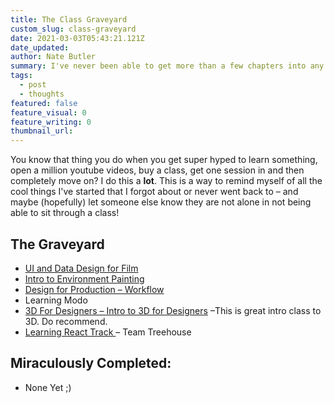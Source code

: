 ```yaml
---
title: The Class Graveyard
custom_slug: class-graveyard
date: 2021-03-03T05:43:21.121Z
date_updated:
author: Nate Butler
summary: I've never been able to get more than a few chapters into any class.
tags:
  - post
  - thoughts
featured: false
feature_visual: 0
feature_writing: 0
thumbnail_url:
---
```


<p>You know that thing you do when you get super hyped to learn something, open a million youtube videos, buy a class,
  get one session in and then completely move on?&nbsp;I do this a <strong>lot</strong>. This is a way to remind myself
  of all the cool things I've started that I&nbsp;forgot about or never went back to – and maybe (hopefully)&nbsp;let
  someone else know they are not alone in not being able to sit through a class!</p>
<h2>The Graveyard</h2>
<ul>
  <li><a href="https://www.learnsquared.com/courses/ui-data-design">UI and Data Design for Film</a></li>
  <li><a href="https://www.learnsquared.com/courses/intro-env-paint">Intro to Environment Painting</a></li>
  <li><a href="https://www.learnsquared.com/courses/dfp-workflow">Design for Production – Workflow</a></li>
  <li>Learning Modo</li>
  <li><a href="https://www.3dfordesigners.com/intro-to-cinema-4d-for-designers">3D For Designers – Intro to 3D for
      Designers</a> –This is great intro class to 3D. Do recommend.</li>
  <li><a href="https://teamtreehouse.com/tracks/learn-react">Learning React Track </a>– Team Treehouse</li>
</ul>
<h2>Miraculously Completed:</h2>
<ul>
  <li>None Yet ;)</li>
</ul>
